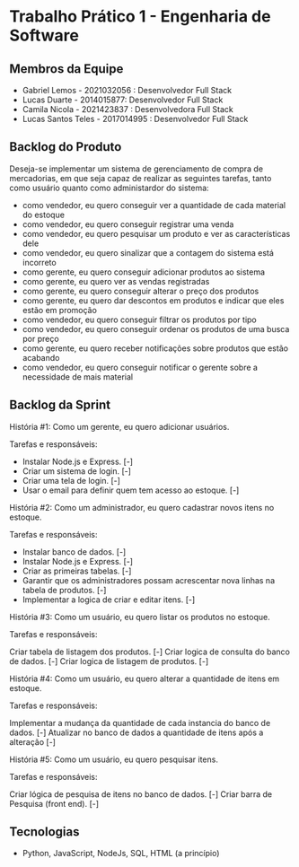 # Trabalho Prático 1 - Engenharia de Software

## Membros da Equipe
- Gabriel Lemos - 2021032056 : Desenvolvedor Full Stack
- Lucas Duarte -  2014015877: Desenvolvedor Full Stack
- Camila Nicola -  2021423837 : Desenvolvedora Full Stack
- Lucas Santos Teles - 2017014995 : Desenvolvedor Full Stack
 
## Backlog do Produto
Deseja-se implementar um sistema de gerenciamento de compra de mercadorias, em que seja capaz de realizar as seguintes tarefas, tanto como usuário quanto como administardor do sistema:
- como vendedor, eu quero conseguir ver a quantidade de cada material do estoque
- como vendedor, eu quero conseguir registrar uma venda
- como vendedor, eu quero pesquisar um produto e ver as características dele 
- como vendedor, eu quero sinalizar que a contagem do sistema está incorreto
- como gerente, eu quero conseguir adicionar produtos ao sistema
- como gerente, eu quero ver as vendas registradas
- como gerente, eu quero conseguir alterar o preço dos produtos
- como gerente, eu quero dar descontos em produtos e indicar que eles estão em promoção
- como vendedor, eu quero conseguir filtrar os produtos por tipo
- como vendedor, eu quero conseguir ordenar os produtos de uma busca por preço
- como gerente, eu quero receber notificações sobre produtos que estão acabando
- como vendedor, eu quero conseguir notificar o gerente sobre a necessidade de mais material

## Backlog da Sprint
História #1: Como um gerente, eu quero adicionar usuários.

Tarefas e responsáveis:
- Instalar Node.js e Express. [-]
- Criar um sistema de login. [-]
- Criar uma tela de login. [-]
- Usar o email para definir quem tem acesso ao estoque. [-]


História #2: Como um administrador, eu quero cadastrar novos itens no estoque.

Tarefas e responsáveis:
- Instalar banco de dados. [-]
- Instalar Node.js e Express. [-]
- Criar as primeiras tabelas. [-]
- Garantir que os administradores possam acrescentar nova linhas na tabela de produtos. [-]
- Implementar a logica de criar e editar itens. [-]






História #3: Como um usuário, eu quero listar os produtos no estoque.

Tarefas e responsáveis:

Criar tabela de listagem dos produtos. [-]
Criar logica de consulta do banco de dados. [-]
Criar logica de listagem de produtos. [-]


História #4: Como um usuário, eu quero alterar a quantidade de itens em estoque.

Tarefas e responsáveis:

Implementar a mudança da quantidade de cada instancia do banco de dados. [-]
Atualizar no banco de dados a quantidade de itens após a alteração [-]


História #5: Como um usuário, eu quero pesquisar itens.

Tarefas e responsáveis:

Criar lógica de pesquisa de itens no banco de dados. [-]
Criar barra de Pesquisa (front end). [-]

## Tecnologias
- Python, JavaScript, NodeJs, SQL, HTML (a princípio)

